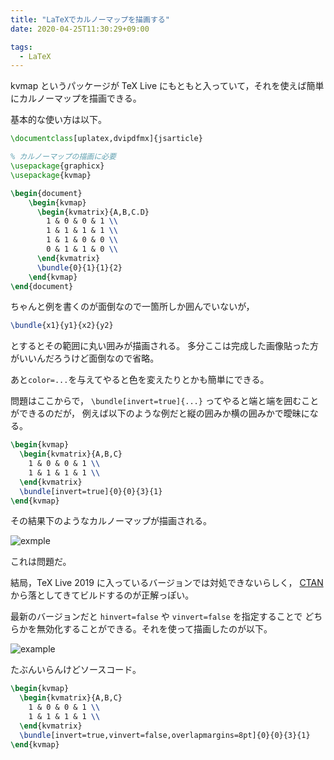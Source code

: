 ```yaml
---
title: "LaTeXでカルノーマップを描画する"
date: 2020-04-25T11:30:29+09:00

tags:
  - LaTeX
---
```


kvmap というパッケージが TeX Live にもともと入っていて，それを使えば簡単にカルノーマップを描画できる。

基本的な使い方は以下。

```latex
\documentclass[uplatex,dvipdfmx]{jsarticle}

% カルノーマップの描画に必要
\usepackage{graphicx}
\usepackage{kvmap}

\begin{document}
    \begin{kvmap}
      \begin{kvmatrix}{A,B,C.D}
        1 & 0 & 0 & 1 \\
        1 & 1 & 1 & 1 \\
        1 & 1 & 0 & 0 \\
        0 & 1 & 1 & 0 \\
      \end{kvmatrix}
      \bundle{0}{1}{1}{2}
    \end{kvmap}
\end{document}
```

ちゃんと例を書くのが面倒なので一箇所しか囲んでいないが，

```latex
\bundle{x1}{y1}{x2}{y2}
```

とするとその範囲に丸い囲みが描画される。
多分ここは完成した画像貼った方がいいんだろうけど面倒なので省略。

あと`color=...`を与えてやると色を変えたりとかも簡単にできる。

問題はここからで， `\bundle[invert=true]{...}` ってやると端と端を囲むことができるのだが，
例えば以下のような例だと縦の囲みか横の囲みかで曖昧になる。

```latex
\begin{kvmap}
  \begin{kvmatrix}{A,B,C}
    1 & 0 & 0 & 1 \\
    1 & 1 & 1 & 1 \\
  \end{kvmatrix}
  \bundle[invert=true]{0}{0}{3}{1}
\end{kvmap}

```

その結果下のようなカルノーマップが描画される。

![exmple](/images/20200425-latex-kvmap/example1.png)

これは問題だ。

結局，TeX Live 2019 に入っているバージョンでは対処できないらしく，
[CTAN](https://ctan.org/pkg/kvmap) から落としてきてビルドするのが正解っぽい。

最新のバージョンだと `hinvert=false` や `vinvert=false` を指定することで
どちらかを無効化することができる。それを使って描画したのが以下。

![example](/images/20200425-latex-kvmap/example2.png)

たぶんいらんけどソースコード。

```latex
\begin{kvmap}
  \begin{kvmatrix}{A,B,C}
    1 & 0 & 0 & 1 \\
    1 & 1 & 1 & 1 \\
  \end{kvmatrix}
  \bundle[invert=true,vinvert=false,overlapmargins=8pt]{0}{0}{3}{1}
\end{kvmap}
```
